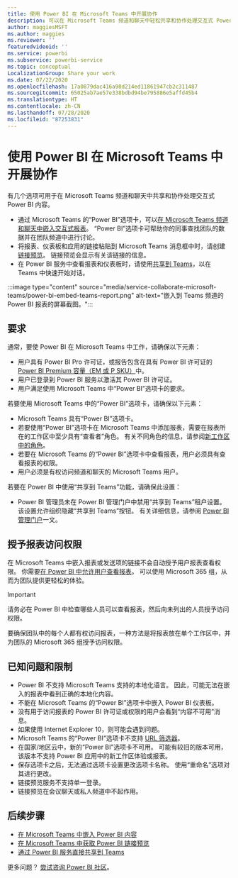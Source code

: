 ```yaml
---
title: 使用 Power BI 在 Microsoft Teams 中开展协作
description: 可以在 Microsoft Teams 频道和聊天中轻松共享和协作处理交互式 Power BI 内容。
author: maggiesMSFT
ms.author: maggies
ms.reviewer: ''
featuredvideoid: ''
ms.service: powerbi
ms.subservice: powerbi-service
ms.topic: conceptual
LocalizationGroup: Share your work
ms.date: 07/22/2020
ms.openlocfilehash: 17a0879dac416a98d214ed11861947cb2c311487
ms.sourcegitcommit: 65025ab7ae57e338bdbd94be795886e5affd45b4
ms.translationtype: HT
ms.contentlocale: zh-CN
ms.lasthandoff: 07/28/2020
ms.locfileid: "87253831"
---
```

# <a name="collaborate-in-microsoft-teams-with-power-bi"></a>使用 Power BI 在 Microsoft Teams 中开展协作

有几个选项可用于在 Microsoft Teams 频道和聊天中共享和协作处理交互式 Power BI 内容。 

- 通过 Microsoft Teams 的“Power BI”选项卡，可以[在 Microsoft Teams 频道和聊天中嵌入交互式报表](service-embed-report-microsoft-teams.md)。 “Power BI”选项卡可帮助你的同事查找团队的数据并在团队频道中进行讨论。 
- 将报表、仪表板和应用的链接粘贴到 Microsoft Teams 消息框中时，请创建[链接预览](service-teams-link-preview.md)。 链接预览会显示有关该链接的信息。 
- 在 Power BI 服务中查看报表和仪表板时，请使用[共享到 Teams](service-share-report-teams.md)，以在 Teams 中快速开始对话。
 
:::image type="content" source="media/service-collaborate-microsoft-teams/power-bi-embed-teams-report.png" alt-text="嵌入到 Teams 频道的 Power BI 报表的屏幕截图。":::

## <a name="requirements"></a>要求

通常，要使 Power BI 在 Microsoft Teams 中工作，请确保以下元素：

- 用户具有 Power BI Pro 许可证，或报告包含在具有 Power BI 许可证的 [Power BI Premium 容量（EM 或 P SKU）](../admin/service-premium-what-is.md)中。
- 用户已登录到 Power BI 服务以激活其 Power BI 许可证。
- 用户满足使用 Microsoft Teams 中“Power BI”选项卡的要求。

若要使用 Microsoft Teams 中的“Power BI”选项卡，请确保以下元素：

- Microsoft Teams 具有“Power BI”选项卡。
- 若要使用“Power BI”选项卡在 Microsoft Teams 中添加报表，需要在报表所在的工作区中至少具有“查看者”角色。 有关不同角色的信息，请参阅[新工作区中的角色](service-new-workspaces.md#roles-in-the-new-workspaces)。
- 若要在 Microsoft Teams 的“Power BI”选项卡中查看报表，用户必须具有查看报表的权限。
- 用户必须是有权访问频道和聊天的 Microsoft Teams 用户。

若要在 Power BI 中使用“共享到 Teams”功能，请确保此设置：

- Power BI 管理员未在 Power BI 管理门户中禁用“共享到 Teams”租户设置。 该设置允许组织隐藏“共享到 Teams”按钮。 有关详细信息，请参阅 [Power BI 管理门户](../admin/service-admin-portal.md#share-to-teams-tenant-setting)一文。

## <a name="grant-access-to-reports"></a>授予报表访问权限

在 Microsoft Teams 中嵌入报表或发送项的链接不会自动授予用户报表查看权限。 你需要[在 Power BI 中允许用户查看报表](service-share-dashboards.md)。 可以使用 Microsoft 365 组，从而为团队提供更轻松的体验。

> [!IMPORTANT]
> 请务必在 Power BI 中检查哪些人员可以查看报表，然后向未列出的人员授予访问权限。

要确保团队中的每个人都有权访问报表，一种方法是将报表放在单个工作区中，并为团队的 Microsoft 365 组授予访问权限。

## <a name="known-issues-and-limitations"></a>已知问题和限制

- Power BI 不支持 Microsoft Teams 支持的本地化语言。 因此，可能无法在嵌入的报表中看到正确的本地化内容。
- 不能在 Microsoft Teams 的“Power BI”选项卡中嵌入 Power BI 仪表板。
- 没有用于访问报表的 Power BI 许可证或权限的用户会看到“内容不可用”消息。
- 如果使用 Internet Explorer 10，则可能会遇到问题。 <!--You can look at the [browsers support for Power BI](../consumer/end-user-browsers.md) and for [Microsoft 365](https://products.office.com/office-system-requirements#Browsers-section). -->
- Microsoft Teams 的“Power BI”选项卡不支持 [URL 筛选器](service-url-filters.md)。
- 在国家/地区云中，新的“Power BI”选项卡不可用。 可能有较旧的版本可用，该版本不支持 Power BI 应用中的新工作区体验或报表。
- 保存选项卡之后，无法通过选项卡设置更改选项卡名称。 使用“重命名”选项对其进行更改。
- 链接预览服务不支持单一登录。
- 链接预览在会议聊天或私人频道中不起作用。

## <a name="next-steps"></a>后续步骤

- [在 Microsoft Teams 中嵌入 Power BI 内容](service-embed-report-microsoft-teams.md)
- [在 Microsoft Teams 中获取 Power BI 链接预览](service-teams-link-preview.md)
- [通过 Power BI 服务直接共享到 Teams](service-share-report-teams.md)

更多问题？ [尝试咨询 Power BI 社区](https://community.powerbi.com/)。
